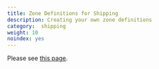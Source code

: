 ```yaml
---
title: Zone Definitions for Shipping 
description: Creating your own zone definitions
category:  shipping
weight: 10
noindex: yes
---
```


Please see [this page](/user/locations/zone_definitions/). 

